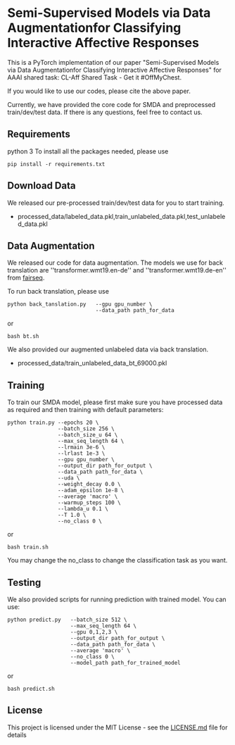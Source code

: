 # Semi-Supervised Models via Data Augmentationfor Classifying Interactive Affective Responses

This is a PyTorch implementation of our paper "Semi-Supervised Models via Data Augmentationfor Classifying Interactive Affective Responses" for AAAI shared task: CL-Aff Shared Task - Get it #OffMyChest. 

If you would like to use our codes, please cite the above paper.

Currently, we have provided the core code for SMDA and  preprocessed train/dev/test data. If there is any questions, feel free to contact us.

## Requirements

python 3
To install all the packages needed, please use
```
pip install -r requirements.txt 
``` 

## Download Data

We released our pre-processed train/dev/test data for you to start training.

- processed_data/labeled_data.pkl,train_unlabeled_data.pkl,test_unlabeled_data.pkl

## Data Augmentation

We released our code for data augmentation. The models we use for back translation are ''transformer.wmt19.en-de'' and ''transformer.wmt19.de-en'' from [fairseq](https://github.com/pytorch/fairseq/tree/master/examples/translation).

To run back translation, please use

```
python back_tanslation.py   --gpu gpu_number \
                            --data_path path_for_data
``` 

or

```
bash bt.sh
``` 

We also provided our augmented unlabeled data via back translation.

- processed_data/train_unlabeled_data_bt_69000.pkl

## Training

To train our SMDA model, please first make sure you have processed data as required and then training with default parameters:
```
python train.py --epochs 20 \
                --batch_size 256 \
                --batch_size_u 64 \
                --max_seq_length 64 \
                --lrmain 3e-6 \
                --lrlast 1e-3 \
                --gpu gpu_number \
                --output_dir path_for_output \
                --data_path path_for_data \
                --uda \
                --weight_decay 0.0 \
                --adam_epsilon 1e-8 \
                --average 'macro' \
                --warmup_steps 100 \
                --lambda_u 0.1 \
                --T 1.0 \
                --no_class 0 \
```

or

```
bash train.sh
```

You may change the no_class to change the classification task as you want.

## Testing

We also provided scripts for running prediction with trained model. You can use:
```
python predict.py   --batch_size 512 \
                    --max_seq_length 64 \
                    --gpu 0,1,2,3 \
                    --output_dir path_for_output \
                    --data_path path_for_data \
                    --average 'macro' \
                    --no_class 0 \
                    --model_path path_for_trained_model
```

or

```
bash predict.sh
```

## License

This project is licensed under the MIT License - see the [LICENSE.md](LICENSE.md) file for details
 
